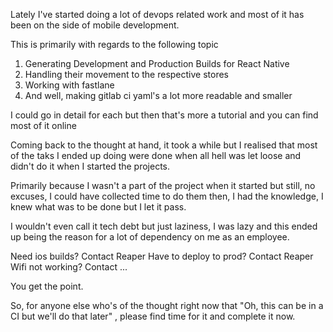 Lately I've started doing a lot of devops related work and most of it has been on the side of mobile development. 

This is primarily with regards to the following topic 
1. Generating Development and Production Builds for React Native 
2. Handling their movement to the respective stores 
3. Working with fastlane  
4. And well, making gitlab ci yaml's a lot more readable and smaller


I could go in detail for each but then that's more a tutorial and you can find most of it online 

Coming back to the thought at hand, it took a while but I realised that most of the taks I ended up doing were done when all hell was let loose and didn't do it when I started the projects. 

Primarily because I wasn't a part of the project when it started but still, no excuses, I could have collected time to do them then, I had the knowledge, I knew what was to be done but I let it pass. 

I wouldn't even call it tech debt but just laziness, I was lazy and this ended up being the reason for a lot of dependency on me as an employee. 

Need ios builds? Contact Reaper 
Have to deploy to prod? Contact Reaper 
Wifi not working? Contact ...

You get the point. 

So, for anyone else who's of the thought right now that "Oh, this can be in a CI but we'll do that later" , please find time for it and complete it now. 

 
